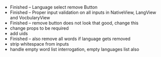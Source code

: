 * Finished – Language select remove Button
* Finished – Proper input validation on all inputs in NativeView, LangView and VocbularyView
* Finished – remove button does not look that good, change this
* change props to be required
* add uids
* Finished – also remove all words if language gets removed
* strip whitespace from inputs
* handle empty word list interrogation, empty languages list also
